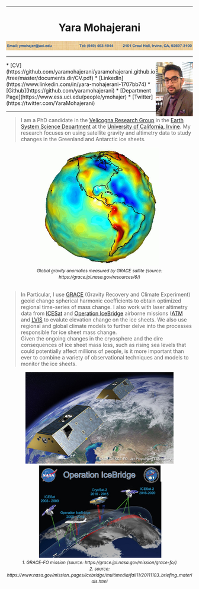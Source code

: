   
----

<center><h1>Yara Mohajerani</h1></center>   
  
<img style="float: center;" src="./images.dir/contact_info.png">   

-----
<img style="float: right;" src="./images.dir/yara1.jpg" width="100">   
* [CV](https://github.com/yaramohajerani/yaramohajerani.github.io/tree/master/documents.dir/CV.pdf)  
* [LinkedIn](https://www.linkedin.com/in/yara-mohajerani-1707bb74)   
* [Github](https://github.com/yaramohajerani)  
* [Department Page](https://www.ess.uci.edu/people/ymohajer)  
* [Twitter](https://twitter.com/YaraMohajerani)

----

> I am a PhD candidate in the [Velicogna Research Group](http://faculty.sites.uci.edu/velicogna/) in the [Earth System Science Department](https://www.ess.uci.edu) at the [University of California, Irvine](https://uci.edu). My research focuses on using satellite gravity and altimetry data to study changes in the Greenland and Antarctic ice sheets. 

<center><img src="./images.dir/geoid.gif" width="320"><br />
<small><i>Global gravity anomalies measured by GRACE sallite (source: https://grace.jpl.nasa.gov/resources/6/)</i></small></center><br />   

> In Particular, I use [GRACE](https://grace.jpl.nasa.gov) (Gravity Recovery and Climate Experiment) geoid change spherical harmonic coefficients to obtain optimized regional time-series of mass change. I also work with laser altimetry data from [ICESat](https://icesat.gsfc.nasa.gov) and [Operation IceBridge](https://www.nasa.gov/mission_pages/icebridge/index.html) airborne missions ([ATM](http://nsidc.org/data/ilatm2) and [LVIS](https://nsidc.org/data/docs/daac/icebridge/ilvis2/) to evalute elevation change on the ice sheets. We also use regional and global climate models to further delve into the processes responsible for ice sheet mass change.  
Given the ongoing changes in the cryosphere and the dire consequences of ice sheet mass loss, such as rising sea levels that could potentially affect millions of people, is it more important than ever to combine a variety of observational techniques and models to monitor the ice sheets.


<center><img src="./images.dir/grace2.jpg" width="400"/> <img src="./images.dir/icebrdige2.jpg" width="333"/><br />
<small><i>1. GRACE-FO mission (source: https://grace.jpl.nasa.gov/mission/grace-fo/)</i></small><br />
<small><i>2. source: https://www.nasa.gov/mission_pages/icebridge/multimedia/fall11/20111103_briefing_materials.html</i></small></center><br /> 


